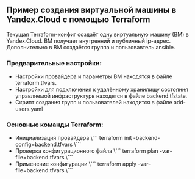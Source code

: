 <h2>Пример создания виртуальной машины в Yandex.Cloud с помощью Terraform</h2>

Текущая Terraform-конфиг создаёт одну виртуальную машину (ВМ) в Yandex.Cloud. ВМ получает внутренний и публичный ip-адрес. Дополнительно в ВМ создаётся группа и пользовавтель ansible.

<h3>Предварительные настройки:</h3>
<ul>
<li>Настройки провайдера и параметры ВМ находятся в файле terraform.tfvars.</li>
<li>Настройки для подключения к удалённому хранилищу состояния управляемой инфраструктурв находятся в файле backend.tfstate.</li>
<li>Скрипт создания групп и пользователей находится в файле add-users.yaml</li>
</ul>

<h3>Основные команды Terraform:</h3>

<ul>
<li>
  Инициализация провайдера
  \```
  terraform init -backend-config=backend.tfvars
  \```
</li>
<li>
  Проверка конфигурационного файла
  \```
  terraform plan -var-file=backend.tfvars
  \```
</li>
<li>
  Применение конфигурации
  \```
  terraform apply -var-file=backend.tfvars
  \```
</li>
</ul>
